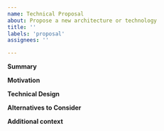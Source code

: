 ```yaml
---
name: Technical Proposal
about: Propose a new architecture or technology
title: ''
labels: 'proposal'
assignees: ''

---
```


**Summary**

**Motivation**

**Technical Design**

**Alternatives to Consider**

**Additional context**
